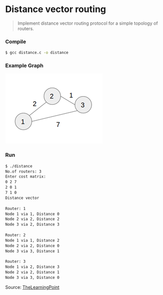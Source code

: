 # Distance vector routing
> Implement distance vector routing protocol for a simple topology of routers.

### Compile
```bash
$ gcc distance.c -o distance
```

### Example Graph
![Graph](graph_ex.png)

### Run
```bash
$ ./distance
No.of routers: 3
Enter cost matrix:
0 2 7
2 0 1
7 1 0
Distance vector

Router: 1
Node 1 via 1, Distance 0
Node 2 via 2, Distance 2
Node 3 via 2, Distance 3

Router: 2
Node 1 via 1, Distance 2
Node 2 via 2, Distance 0
Node 3 via 3, Distance 1

Router: 3
Node 1 via 2, Distance 3
Node 2 via 2, Distance 1
Node 3 via 3, Distance 0
```

Source: [TheLearningPoint](http://www.thelearningpoint.net/computer-science/c-program-distance-vector-routing-algorithm-using-bellman-ford-s-algorithm)
